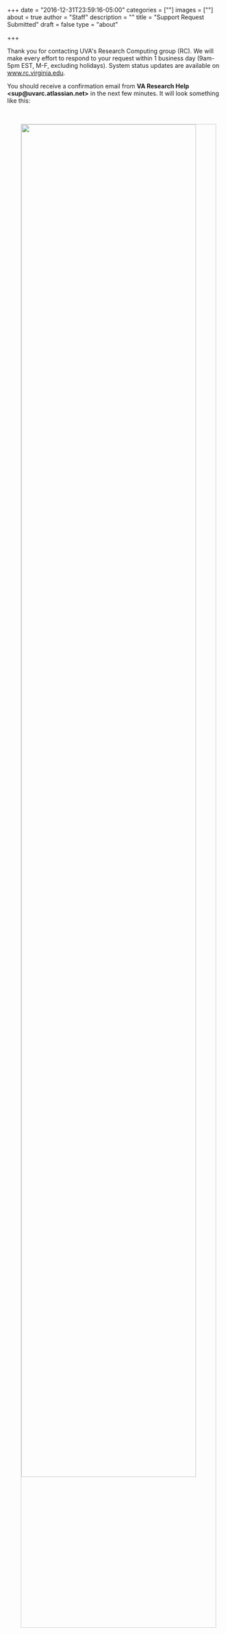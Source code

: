 +++
date = "2016-12-31T23:59:16-05:00"
categories = [""]
images = [""]
about = true
author = "Staff"
description = ""
title = "Support Request Submitted"
draft = false
type = "about"

+++

<p class="lead">
  Thank you for contacting UVA's Research Computing group (RC). We will make every effort to respond to your request
  within 1 business day (9am-5pm EST, M-F, excluding holidays). System status updates are available on <a href="/">www.rc.virginia.edu</a>.
</p>

<p class="lead">
  You should receive a confirmation email from <b>VA Research Help &lt;sup@uvarc.atlassian.net&gt;</b> in the next few minutes. It will look something like this:
</p>

<img src="/images/sample-ticket-response.png" style="width:90%;margin-left:2rem;margin-top:2rem;border:solid 1px #ccc;" />
